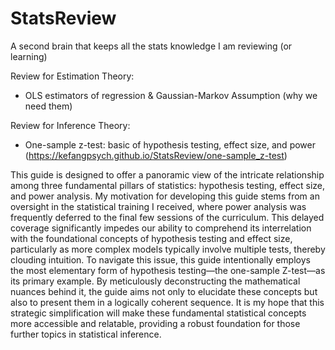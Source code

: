 # StatsReview
A second brain that keeps all the stats knowledge I am reviewing (or learning)

Review for Estimation Theory:
- OLS estimators of regression & Gaussian-Markov Assumption (why we need them)

Review for Inference Theory:
- One-sample z-test: basic of hypothesis testing, effect size, and power (https://kefangpsych.github.io/StatsReview/one-sample_z-test)

This guide is designed to offer a panoramic view of the intricate relationship among three fundamental pillars of statistics: hypothesis testing, effect size, and power analysis. My motivation for developing this guide stems from an oversight in the statistical training I received, where power analysis was frequently deferred to the final few sessions of the curriculum. This delayed coverage significantly impedes our ability to comprehend its interrelation with the foundational concepts of hypothesis testing and effect size, particularly as more complex models typically involve multiple tests, thereby clouding intuition. To navigate this issue, this guide intentionally employs the most elementary form of hypothesis testing—the one-sample Z-test—as its primary example. By meticulously deconstructing the mathematical nuances behind it, the guide aims not only to elucidate these concepts but also to present them in a logically coherent sequence. It is my hope that this strategic simplification will make these fundamental statistical concepts more accessible and relatable, providing a robust foundation for those further topics in statistical inference.
